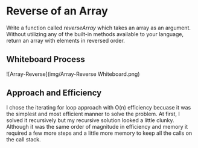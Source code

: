 # Reverse of an Array

Write a function called *reverseArray* which takes an array as an argument. Without utilizing any of the built-in methods available to your language, return an array with elements in reversed order.

## Whiteboard Process

![Array-Reverse](img/Array-Reverse Whiteboard.png)

## Approach and Efficiency

I chose the iterating for loop approach with O(n) efficiency becuase it was the simplest and most efficient manner to solve the problem. At first, I solved it recursively but my recursive solution looked a little clunky. Although it was the same order of magnitude in efficiency and memory it required a few more steps and a little more memory to keep all the calls on the call stack.
